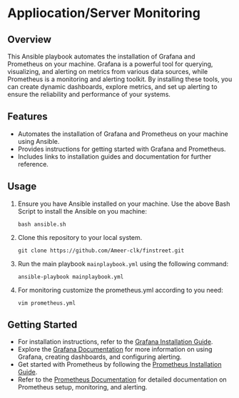 # Appliocation/Server Monitoring

## Overview
This Ansible playbook automates the installation of Grafana and Prometheus on your machine. Grafana is a powerful tool for querying, visualizing, and alerting on metrics from various data sources, while Prometheus is a monitoring and alerting toolkit. By installing these tools, you can create dynamic dashboards, explore metrics, and set up alerting to ensure the reliability and performance of your systems.

## Features
- Automates the installation of Grafana and Prometheus on your machine using Ansible.
- Provides instructions for getting started with Grafana and Prometheus.
- Includes links to installation guides and documentation for further reference.

## Usage
1. Ensure you have Ansible installed on your machine. Use the above Bash Script to install the Ansible on you machine:
    ```
    bash ansible.sh

     ```

2. Clone this repository to your local system.

    ```
    git clone https://github.com/Ameer-clk/finstreet.git
    
   ```

3. Run the main playbook `mainplaybook.yml` using the following command:
   
   ```
   ansible-playbook mainplaybook.yml

    ```

4. For monitoring customize the prometheus.yml according to you need:

    ```
    vim prometheus.yml

   ```

## Getting Started
- For installation instructions, refer to the [Grafana Installation Guide](https://grafana.com/docs/grafana/latest/setup-grafana/installation/).
- Explore the [Grafana Documentation](https://grafana.com/docs/) for more information on using Grafana, creating dashboards, and configuring alerting.
- Get started with Prometheus by following the [Prometheus Installation Guide](https://prometheus.io/docs/prometheus/latest/installation/).
- Refer to the [Prometheus Documentation](https://prometheus.io/docs/) for detailed documentation on Prometheus setup, monitoring, and alerting.

